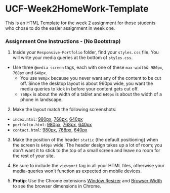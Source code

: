 # UCF-Week2HomeWork-Template
This is an HTML Template for the week 2 assignment for those students who chose to do the easier assignment in week one.
### Assignment One Instructions - (No Bootstrap)

1. Inside your `Responsive-Portfolio` folder, find your `styles.css` file. You will write your media queries at the bottom of `styles.css`.
  * Use three `@media screen` tags, each with one of these `max-width`s: `980px`, `768px` and `640px`.
    * You use `980px` because you never want any of the content to be cut off. Since the desktop layout is about 960px wide, you want the media queries to kick in before your content gets cut off.
    * `768px` is about the width of a tablet and `640px` is about the width of a phone in landscape.

2. Make the layout match the following screenshots:
  * `index.html`: [980px](Images/980-index.jpg), [768px](Images/768-index.jpg), [640px](Images/640-index.jpg)
  * `portfolio.html`: [980px](Images/980-portfolio.jpg), [768px](Images/768-portfolio.jpg), [640px](Images/640-portfolio.jpg)
  * `contact.html`: [980px](Images/980-contact.jpg), [768px](Images/768-contact.jpg), [640px](Images/640-contact.jpg)

3. Make the position of the header `static` (the default positioning) when the screen is `640px` wide. The header design takes up a lot of room; you don't want it to stick to the top of a small screen and leave no room for the rest of your site.

4. Be sure to include the `viewport` tag in all your HTML files, otherwise your media-queries won't function as expected on mobile devices.

5. **Protip**: Use the Chrome extensions [Window Resizer](https://chrome.google.com/webstore/detail/window-resizer/kkelicaakdanhinjdeammmilcgefonfh) and [Browser Width](https://chrome.google.com/webstore/detail/browser-width/mlnegepkjlccabakompdmbcmdieaideh) to see the browser dimensions in Chrome.
